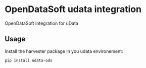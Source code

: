 # OpenDataSoft udata integration

OpenDataSoft integration for uData

## Usage

Install the harvester package in you udata environement:

```bash
pip install udata-ods
```
